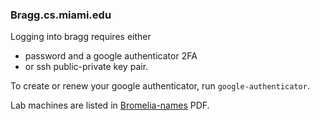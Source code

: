 ### Bragg.cs.miami.edu

Logging into bragg requires either
- password and a google authenticator 2FA
- or ssh public-private key pair. 

To create or renew your google authenticator, run `google-authenticator`.

Lab machines are listed in [Bromelia-names](https://github.com/csc-department/info/blob/main/bromelia-names.pdf) PDF.
